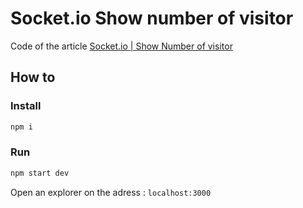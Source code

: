 # Socket.io Show number of visitor

Code of the article [Socket.io | Show Number of visitor ](https://dev.to/noprod/socketio-show-number-of-visitor-337)

## **How to**

### Install

```bash
npm i
```

### Run

```bash
npm start dev
```

Open an explorer on the adress : `localhost:3000`